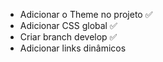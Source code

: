 - Adicionar o Theme no projeto ✅
- Adicionar CSS global ✅
- Criar branch develop ✅
- Adicionar links dinâmicos 
